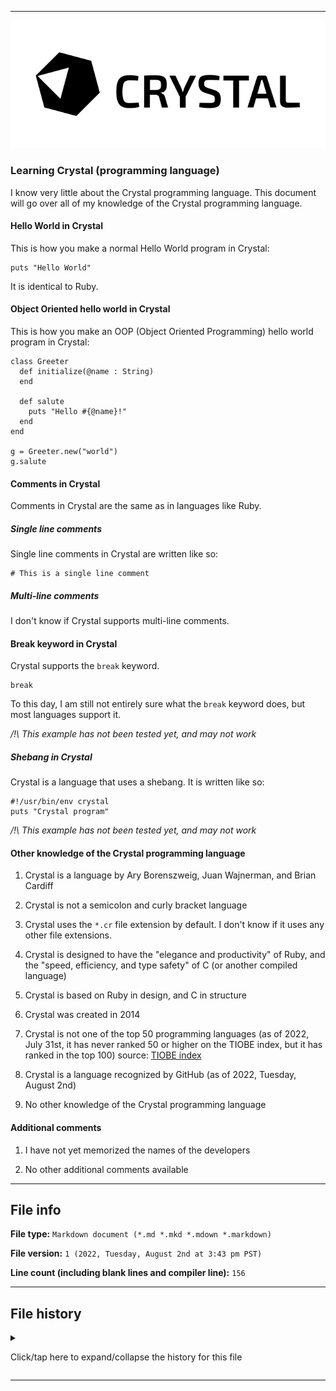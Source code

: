 
***

![/Crystal_language_logo.svg](/Crystal_language_logo.svg)

### Learning Crystal (programming language)

I know very little about the Crystal programming language. This document will go over all of my knowledge of the Crystal programming language.

#### Hello World in Crystal

This is how you make a normal Hello World program in Crystal:

```crystal
puts "Hello World"
```

It is identical to Ruby.

#### Object Oriented hello world in Crystal

This is how you make an OOP (Object Oriented Programming) hello world program in Crystal:

```crystal
class Greeter
  def initialize(@name : String)
  end

  def salute
    puts "Hello #{@name}!"
  end
end

g = Greeter.new("world")
g.salute
```

#### Comments in Crystal

Comments in Crystal are the same as in languages like Ruby.

##### Single line comments

Single line comments in Crystal are written like so:

```crystal
# This is a single line comment
```

##### Multi-line comments

I don't know if Crystal supports multi-line comments.

#### Break keyword in Crystal

Crystal supports the `break` keyword.

```crystal
break
```

To this day, I am still not entirely sure what the `break` keyword does, but most languages support it.

_/!\ This example has not been tested yet, and may not work_

##### Shebang in Crystal

Crystal is a language that uses a shebang. It is written like so:

```crystal
#!/usr/bin/env crystal
puts "Crystal program"
```

_/!\ This example has not been tested yet, and may not work_

#### Other knowledge of the Crystal programming language

1. Crystal is a language by Ary Borenszweig, Juan Wajnerman, and Brian Cardiff

2. Crystal is not a semicolon and curly bracket language

3. Crystal uses the `*.cr` file extension by default. I don't know if it uses any other file extensions.

4. Crystal is designed to have the "elegance and productivity" of Ruby, and the "speed, efficiency, and type safety" of C (or another compiled language)

5. Crystal is based on Ruby in design, and C in structure

6. Crystal was created in 2014

7. Crystal is not one of the top 50 programming languages (as of 2022, July 31st, it has never ranked 50 or higher on the TIOBE index, but it has ranked in the top 100) source: [TIOBE index](https://www.tiobe.com/tiobe-index/)

8. Crystal is a language recognized by GitHub (as of 2022, Tuesday, August 2nd)

9. No other knowledge of the Crystal programming language

#### Additional comments

1. I have not yet memorized the names of the developers

2. No other additional comments available

***

## File info

**File type:** `Markdown document (*.md *.mkd *.mdown *.markdown)`

**File version:** `1 (2022, Tuesday, August 2nd at 3:43 pm PST)`

**Line count (including blank lines and compiler line):** `156`

***

## File history

<details><summary><p>Click/tap here to expand/collapse the history for this file</p></summary>

<details><summary><p><b>Version 1 (2022, Tuesday, August 2nd at 3:43 pm PST)</b></p></summary>

> Changes:

> * Started the file

> * Added the `title` section

> * Added the `Hello World in Crystal` section

> * Added the `Object Oriented Hello World in Crystal` section

> * Added the `Comments in Crystal` section

> > * Added the `Single line comments` subsection

> > * Added the `Multi-line comments` subsection

> * Added the `break keyword in Crystal` section

> * Added the `Shebang in Crystal` section

> * Added the `other knowledge of the Crystal programming language` section

> * Added the `Additional comments` section

> * Added the `file info` section

> * Added the `file history` section

> * No other changes in version 1

</details>

</details>

***
